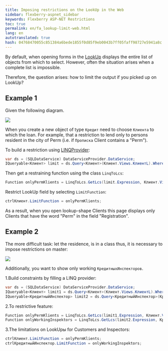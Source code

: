 ```yaml
--- 
title: Imposing restrictions on the LookUp in the Web 
sidebar: flexberry-aspnet_sidebar 
keywords: Flexberry ASP-NET Restrictions 
toc: true 
permalink: en/fa_lookup-limit-web.html 
lang: en 
autotranslated: true 
hash: 04768470055c851384a6bede1855f0d85f9eb0043b7ff05faff98727e5941a8c 
--- 
```


By default, when opening forms in the [LookUp](fa_lookup-overview.html) displays the entire list of objects from which to select. However, often the situation arises when a complete list is impossible. 

Therefore, the question arises: how to limit the output if you picked up on LookUp? 

## Example 1 

Given the following diagram. 

![](/images/pages/products/flexberry-aspnet/controls/lookup/filter-ex-diagram.png) 

When you create a new object of type `Кредит` need to choose `Клиента` to which the loan. For example, that a restriction to lend only to persons resident in the city of Perm (i.e. if `Прописка` Client contains a "Perm"). 

To build a restriction using [LINQProvider](fo_linq-provider.html): 

```csharp
var ds = (SQLDataService) DataServiceProvider.DataService;
IQueryable<Клиент> limit = ds.Query<Клиент>(Клиент.Views.КлиентL).Where(klient => klient.Прописка.Contains("Perm"));
``` 

Then get a restraining function using the class `LinqToLcs`: 

```csharp
Function onlyPermKlients = LinqToLcs.GetLcs(limit.Expression, Клиент.Views.КлиентL).LimitFunction;
``` 

Restrict LookUp field by selecting `LimitFunction`: 

```csharp
ctrlКлиент.LimitFunction = onlyPermKlients;
``` 

As a result, when you open lookup-shape Clients this page displays only Clients that have the word "Perm" in the field "Registration". 

## Example 2 

The more difficult task: let the residence, is in a class thus, it is necessary to impose restrictions on master: 

![](/images/pages/products/flexberry-aspnet/controls/lookup/kredit-diagramm.png) 

Additionally, you want to show only working `КредитныхИнспекторов`. 

1.Build constraints by filling a LINQ provider: 

```csharp
var ds = (SQLDataService) DataServiceProvider.DataService;
IQueryable<Клиент> limit1 = ds.Query<Клиент>(Клиент.Views.КлиентL).Where(klient => klient.Прописка.Город == "Perm");
IQueryable<КредитныйИнспектор> limit2 = ds.Query<КредитныйИнспектор>(КредитныйИнспектор.Views.КредитныйИнспекторL).Where(insp => insp.Работает);
``` 

2.To restrictive feature: 

```csharp
Function onlyPermKlients = LinqToLcs.GetLcs(limit1.Expression, Клиент.Views.КлиентL).LimitFunction;
Function onlyWorkingInspektors = LinqToLcs.GetLcs(limit2.Expression, КредитныйИнспектор.Views.КредитныйИнспекторL).LimitFunction;
``` 

3.The limitations on LookUpы for Customers and Inspectors: 

```csharp
ctrlКлиент.LimitFunction = onlyPermKlients;
ctrlКредитныйИнспектор.LimitFunction = onlyWorkingInspektors;
``` 



